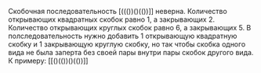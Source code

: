 Скобочная последовательность [((())()(())]] неверна. Количество открывающих квадратных скобок равно 1, а закрывающих 2. 
Количество открывающих круглых скобок равно 6, а закрывающих 5. В полследовательность нужно добавить 1 открывающую квадратную
скобку и 1 закрывающую круглую скобку, но так чтобы скобка одного вида не была заперта без своей пары внутри пары скобок другого вида.
К примеру: [[()(())()(())]]

